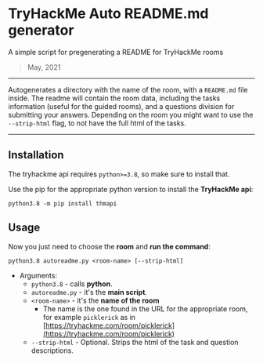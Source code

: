 # TryHackMe Auto README.md generator

A simple script for pregenerating a README for TryHackMe rooms

> May, 2021 

---

Autogenerates a directory with the name of the room, with a `README.md` file inside. The readme will contain the room data, including the tasks information (useful for the guided rooms), and a questions division for submitting your answers. Depending on the room you might want to use the `--strip-html` flag, to not have the full html of the tasks.

---

## Installation

The tryhackme api requires `python>=3.8`, so make sure to install that.

Use the pip for the appropriate python version to install the **TryHackMe api**:

````commandline
python3.8 -m pip install thmapi
````

## Usage

Now you just need to choose the **room** and **run the command**:

````commandline
python3.8 autoreadme.py <room-name> [--strip-html]
````

- Arguments:
  - `python3.8` - calls **python**.
  - `autoreadme.py` - it's the **main script**.
  - `<room-name>` - it's the **name of the room**
    - The name is the one found in the URL for the appropriate room, for example `picklerick` as in [https://tryhackme.com/room/picklerick](https://tryhackme.com/room/picklerick)
  - `--strip-html` - Optional. Strips the html of the task and question descriptions.
